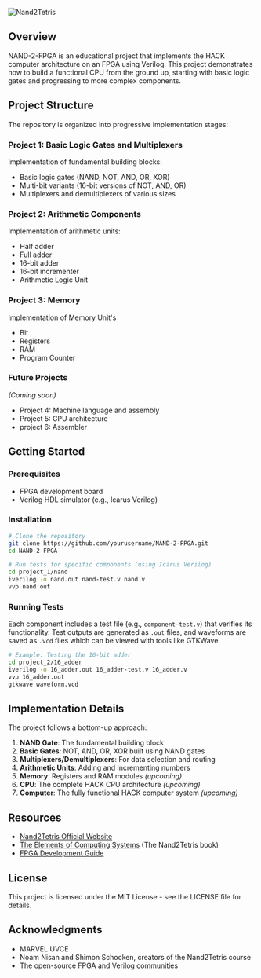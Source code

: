 


![Nand2Tetris](https://www.nand2tetris.org/)

## Overview

NAND-2-FPGA is an educational project that implements the HACK computer architecture on an FPGA using Verilog. This project demonstrates how to build a functional CPU from the ground up, starting with basic logic gates and progressing to more complex components.

## Project Structure

The repository is organized into progressive implementation stages:

### Project 1: Basic Logic Gates and Multiplexers

Implementation of fundamental building blocks:
- Basic logic gates (NAND, NOT, AND, OR, XOR)
- Multi-bit variants (16-bit versions of NOT, AND, OR)
- Multiplexers and demultiplexers of various sizes

### Project 2: Arithmetic Components

Implementation of arithmetic units:
- Half adder
- Full adder
- 16-bit adder
- 16-bit incrementer
- Arithmetic Logic Unit

### Project 3: Memory
Implementation of Memory Unit's 
- Bit 
- Registers
- RAM
- Program Counter

### Future Projects

_(Coming soon)_
- Project 4: Machine language and assembly
- Project 5: CPU architecture
- project 6: Assembler

## Getting Started

### Prerequisites

- FPGA development board
- Verilog HDL simulator (e.g., Icarus Verilog)

### Installation

```bash
# Clone the repository
git clone https://github.com/yourusername/NAND-2-FPGA.git
cd NAND-2-FPGA

# Run tests for specific components (using Icarus Verilog)
cd project_1/nand
iverilog -o nand.out nand-test.v nand.v
vvp nand.out
```

### Running Tests

Each component includes a test file (e.g., `component-test.v`) that verifies its functionality. Test outputs are generated as `.out` files, and waveforms are saved as `.vcd` files which can be viewed with tools like GTKWave.

```bash
# Example: Testing the 16-bit adder
cd project_2/16_adder
iverilog -o 16_adder.out 16_adder-test.v 16_adder.v
vvp 16_adder.out
gtkwave waveform.vcd
```

## Implementation Details

The project follows a bottom-up approach:

1. **NAND Gate**: The fundamental building block
2. **Basic Gates**: NOT, AND, OR, XOR built using NAND gates
3. **Multiplexers/Demultiplexers**: For data selection and routing
4. **Arithmetic Units**: Adding and incrementing numbers
5. **Memory**: Registers and RAM modules _(upcoming)_
6. **CPU**: The complete HACK CPU architecture _(upcoming)_
7. **Computer**: The fully functional HACK computer system _(upcoming)_

## Resources

- [Nand2Tetris Official Website](https://www.nand2tetris.org/)
- [The Elements of Computing Systems](https://mitpress.mit.edu/books/elements-computing-systems-second-edition) (The Nand2Tetris book)
- [FPGA Development Guide](https://example.com/fpga-dev-guide)

## License 
This project is licensed under the MIT License - see the LICENSE file for details.

## Acknowledgments

- MARVEL UVCE
- Noam Nisan and Shimon Schocken, creators of the Nand2Tetris course
- The open-source FPGA and Verilog communities


